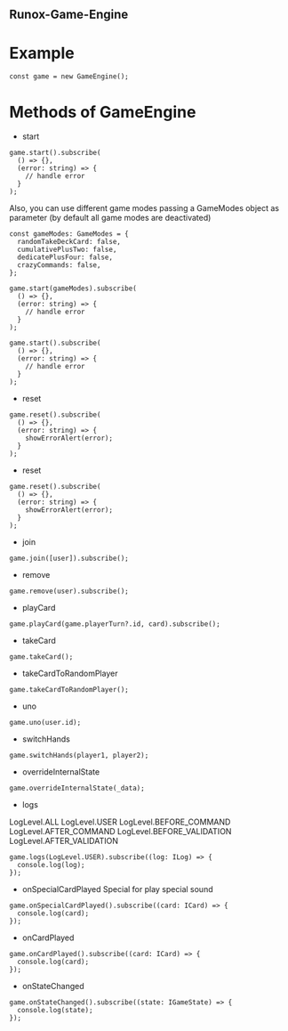 ## Runox-Game-Engine

# Example

```[typescript]
const game = new GameEngine();
```

# Methods of GameEngine

- start

```[typescript]
game.start().subscribe(
  () => {},
  (error: string) => {
    // handle error
  }
);
```

Also, you can use different game modes passing a GameModes object as parameter (by default all game modes are deactivated)

```[typescript]
const gameModes: GameModes = {
  randomTakeDeckCard: false,
  cumulativePlusTwo: false,
  dedicatePlusFour: false,
  crazyCommands: false,
};

game.start(gameModes).subscribe(
  () => {},
  (error: string) => {
    // handle error
  }
);
```

```[typescript]
game.start().subscribe(
  () => {},
  (error: string) => {
    // handle error
  }
);
```

- reset

```[typescript]
game.reset().subscribe(
  () => {},
  (error: string) => {
    showErrorAlert(error);
  }
);
```

- reset

```[typescript]
game.reset().subscribe(
  () => {},
  (error: string) => {
    showErrorAlert(error);
  }
);
```

- join

```[typescript]
game.join([user]).subscribe();
```

- remove

```[typescript]
game.remove(user).subscribe();
```

- playCard

```[typescript]
game.playCard(game.playerTurn?.id, card).subscribe();
```

- takeCard

```[typescript]
game.takeCard();
```

- takeCardToRandomPlayer

```[typescript]
game.takeCardToRandomPlayer();
```

- uno

```[typescript]
game.uno(user.id);
```

- switchHands

```[typescript]
game.switchHands(player1, player2);
```

- overrideInternalState

```[typescript]
game.overrideInternalState(_data);
```

- logs

LogLevel.ALL
LogLevel.USER
LogLevel.BEFORE_COMMAND
LogLevel.AFTER_COMMAND
LogLevel.BEFORE_VALIDATION
LogLevel.AFTER_VALIDATION

```[typescript]
game.logs(LogLevel.USER).subscribe((log: ILog) => {
  console.log(log);
});
```

- onSpecialCardPlayed
  Special for play special sound

```[typescript]
game.onSpecialCardPlayed().subscribe((card: ICard) => {
  console.log(card);
});
```

- onCardPlayed

```[typescript]
game.onCardPlayed().subscribe((card: ICard) => {
  console.log(card);
});
```

- onStateChanged

```[typescript]
game.onStateChanged().subscribe((state: IGameState) => {
  console.log(state);
});
```
